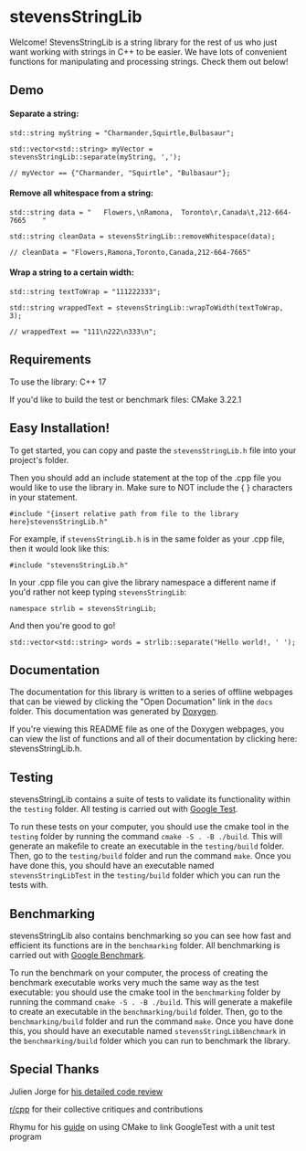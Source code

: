 # stevensStringLib



Welcome! StevensStringLib is a string library for the rest of us who just want working with strings in C++ to be easier.
We have lots of convenient functions for manipulating and processing strings. Check them out below!

## Demo
#### Separate a string:
```
std::string myString = "Charmander,Squirtle,Bulbasaur";

std::vector<std::string> myVector = stevensStringLib::separate(myString, ',');

// myVector == {"Charmander, "Squirtle", "Bulbasaur"};
```

#### Remove all whitespace from a string:
```
std::string data = "   Flowers,\nRamona,  Toronto\r,Canada\t,212-664-7665    "

std::string cleanData = stevensStringLib::removeWhitespace(data);

// cleanData = "Flowers,Ramona,Toronto,Canada,212-664-7665"
```

#### Wrap a string to a certain width:
```
std::string textToWrap = "111222333";

std::string wrappedText = stevensStringLib::wrapToWidth(textToWrap, 3);

// wrappedText == "111\n222\n333\n";
```


## Requirements

To use the library: C++ 17 

If you'd like to build the test or benchmark files: CMake 3.22.1


## Easy Installation!

To get started, you can copy and paste the `stevensStringLib.h` file into your project's folder.

Then you should add an include statement at the top of the .cpp file you would like to use the library in. 
Make sure to NOT include the { } characters in your statement.

```
#include "{insert relative path from file to the library here}stevensStringLib.h"
```

For example, if `stevensStringLib.h` is in the same folder as your .cpp file, then it would look like this:

```
#include "stevensStringLib.h"
```

In your .cpp file you can give the library namespace a different name if you'd rather not keep typing `stevensStringLib`:

```
namespace strlib = stevensStringLib;
```

And then you're good to go!

```
std::vector<std::string> words = strlib::separate("Hello world!, ' ');
```



## Documentation

The documentation for this library is written to a series of offline webpages that can be viewed by clicking the "Open Documation" link in the `docs` folder. This documentation was generated by [Doxygen][4].

If you're viewing this README file as one of the Doxygen webpages, you can view the list of functions and all of their documentation by clicking here: stevensStringLib.h.

## Testing

stevensStringLib contains a suite of tests to validate its functionality within the `testing` folder. All testing is carried out with [Google Test][5].


To run these tests on your computer, you should use the cmake tool in the `testing` folder by running the command `cmake -S . -B ./build`.
This will generate an makefile to create an executable in the `testing/build` folder. Then, go to the `testing/build` folder and run the command `make`.
Once you have done this, you should have an executable named `stevensStringLibTest` in the `testing/build` folder which you can run the tests with.

## Benchmarking

stevensStringLib also contains benchmarking so you can see how fast and efficient its functions are in the `benchmarking` folder. All benchmarking is carried out with [Google Benchmark][6].


To run the benchmark on your computer, the process of creating the benchmark executable works very much the same way as the test executable: you should use the cmake tool in the `benchmarking` folder by running the command `cmake -S . -B ./build`.
This will generate a makefile to create an executable in the `benchmarking/build` folder. Then, go to the `benchmarking/build` folder and run the command `make`. Once you have done this, you should have an executable named `stevensStringLibBenchmark` in the `benchmarking/build` folder which you can run to benchmark the library.


## Special Thanks

Julien Jorge for [his detailed code review][1]

[r/cpp][2] for their collective critiques and contributions

Rhymu for his [guide][3] on using CMake to link GoogleTest with a unit test program 



[1]: https://julien.jorge.st/posts/en/so-you-asked-for-feedback-stevensstringlib/

[2]: https://www.reddit.com/r/cpp/comments/18hlkgd/working_on_an_easytouse_c_string_library/

[3]: https://www.youtube.com/watch?v=Lp1ifh9TuFI

[4]: https://www.doxygen.nl/index.html

[5]: https://github.com/google/googletest

[6]: https://github.com/google/benchmark